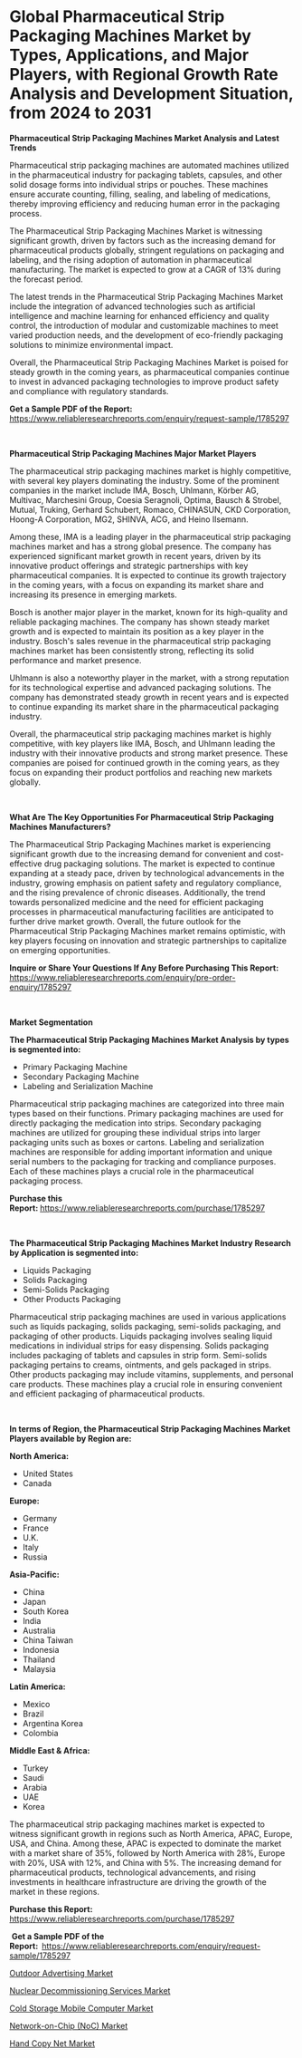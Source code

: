 <p><h1>Global Pharmaceutical Strip Packaging Machines Market by Types, Applications, and Major Players, with Regional Growth Rate Analysis and Development Situation, from 2024 to 2031</h1></p><p><strong>Pharmaceutical Strip Packaging Machines Market Analysis and Latest Trends</strong></p>
<p><p>Pharmaceutical strip packaging machines are automated machines utilized in the pharmaceutical industry for packaging tablets, capsules, and other solid dosage forms into individual strips or pouches. These machines ensure accurate counting, filling, sealing, and labeling of medications, thereby improving efficiency and reducing human error in the packaging process.</p><p>The Pharmaceutical Strip Packaging Machines Market is witnessing significant growth, driven by factors such as the increasing demand for pharmaceutical products globally, stringent regulations on packaging and labeling, and the rising adoption of automation in pharmaceutical manufacturing. The market is expected to grow at a CAGR of 13% during the forecast period.</p><p>The latest trends in the Pharmaceutical Strip Packaging Machines Market include the integration of advanced technologies such as artificial intelligence and machine learning for enhanced efficiency and quality control, the introduction of modular and customizable machines to meet varied production needs, and the development of eco-friendly packaging solutions to minimize environmental impact.</p><p>Overall, the Pharmaceutical Strip Packaging Machines Market is poised for steady growth in the coming years, as pharmaceutical companies continue to invest in advanced packaging technologies to improve product safety and compliance with regulatory standards.</p></p>
<p><strong>Get a Sample PDF of the Report:&nbsp;</strong> <a href="https://www.reliableresearchreports.com/enquiry/request-sample/1785297">https://www.reliableresearchreports.com/enquiry/request-sample/1785297</a></p>
<p>&nbsp;</p>
<p><strong>Pharmaceutical Strip Packaging Machines Major Market Players</strong></p>
<p><p>The pharmaceutical strip packaging machines market is highly competitive, with several key players dominating the industry. Some of the prominent companies in the market include IMA, Bosch, Uhlmann, Körber AG, Multivac, Marchesini Group, Coesia Seragnoli, Optima, Bausch & Strobel, Mutual, Truking, Gerhard Schubert, Romaco, CHINASUN, CKD Corporation, Hoong-A Corporation, MG2, SHINVA, ACG, and Heino Ilsemann.</p><p>Among these, IMA is a leading player in the pharmaceutical strip packaging machines market and has a strong global presence. The company has experienced significant market growth in recent years, driven by its innovative product offerings and strategic partnerships with key pharmaceutical companies. It is expected to continue its growth trajectory in the coming years, with a focus on expanding its market share and increasing its presence in emerging markets.</p><p>Bosch is another major player in the market, known for its high-quality and reliable packaging machines. The company has shown steady market growth and is expected to maintain its position as a key player in the industry. Bosch's sales revenue in the pharmaceutical strip packaging machines market has been consistently strong, reflecting its solid performance and market presence.</p><p>Uhlmann is also a noteworthy player in the market, with a strong reputation for its technological expertise and advanced packaging solutions. The company has demonstrated steady growth in recent years and is expected to continue expanding its market share in the pharmaceutical packaging industry.</p><p>Overall, the pharmaceutical strip packaging machines market is highly competitive, with key players like IMA, Bosch, and Uhlmann leading the industry with their innovative products and strong market presence. These companies are poised for continued growth in the coming years, as they focus on expanding their product portfolios and reaching new markets globally.</p></p>
<p>&nbsp;</p>
<p><strong>What Are The Key Opportunities For Pharmaceutical Strip Packaging Machines Manufacturers?</strong></p>
<p><p>The Pharmaceutical Strip Packaging Machines market is experiencing significant growth due to the increasing demand for convenient and cost-effective drug packaging solutions. The market is expected to continue expanding at a steady pace, driven by technological advancements in the industry, growing emphasis on patient safety and regulatory compliance, and the rising prevalence of chronic diseases. Additionally, the trend towards personalized medicine and the need for efficient packaging processes in pharmaceutical manufacturing facilities are anticipated to further drive market growth. Overall, the future outlook for the Pharmaceutical Strip Packaging Machines market remains optimistic, with key players focusing on innovation and strategic partnerships to capitalize on emerging opportunities.</p></p>
<p><strong>Inquire or Share Your Questions If Any Before Purchasing This Report:</strong> <a href="https://www.reliableresearchreports.com/enquiry/pre-order-enquiry/1785297">https://www.reliableresearchreports.com/enquiry/pre-order-enquiry/1785297</a></p>
<p>&nbsp;</p>
<p><strong>Market Segmentation</strong></p>
<p><strong>The Pharmaceutical Strip Packaging Machines Market Analysis by types is segmented into:</strong></p>
<p><ul><li>Primary Packaging Machine</li><li>Secondary Packaging Machine</li><li>Labeling and Serialization Machine</li></ul></p>
<p><p>Pharmaceutical strip packaging machines are categorized into three main types based on their functions. Primary packaging machines are used for directly packaging the medication into strips. Secondary packaging machines are utilized for grouping these individual strips into larger packaging units such as boxes or cartons. Labeling and serialization machines are responsible for adding important information and unique serial numbers to the packaging for tracking and compliance purposes. Each of these machines plays a crucial role in the pharmaceutical packaging process.</p></p>
<p><strong>Purchase this Report:&nbsp;</strong><a href="https://www.reliableresearchreports.com/purchase/1785297">https://www.reliableresearchreports.com/purchase/1785297</a></p>
<p>&nbsp;</p>
<p><strong>The Pharmaceutical Strip Packaging Machines Market Industry Research by Application is segmented into:</strong></p>
<p><ul><li>Liquids Packaging</li><li>Solids Packaging</li><li>Semi-Solids Packaging</li><li>Other Products Packaging</li></ul></p>
<p><p>Pharmaceutical strip packaging machines are used in various applications such as liquids packaging, solids packaging, semi-solids packaging, and packaging of other products. Liquids packaging involves sealing liquid medications in individual strips for easy dispensing. Solids packaging includes packaging of tablets and capsules in strip form. Semi-solids packaging pertains to creams, ointments, and gels packaged in strips. Other products packaging may include vitamins, supplements, and personal care products. These machines play a crucial role in ensuring convenient and efficient packaging of pharmaceutical products.</p></p>
<p>&nbsp;</p>
<p><strong>In terms of Region, the Pharmaceutical Strip Packaging Machines Market Players available by Region are:</strong></p>
<p>
    <p> <strong> North America: </strong>
        <ul>
            <li>United States</li>
            <li>Canada</li>
        </ul>
        </p> 
    <p> <strong> Europe: </strong>
        <ul>
            <li>Germany</li>
            <li>France</li>
            <li>U.K.</li>
            <li>Italy</li>
            <li>Russia</li>
        </ul>
        </p> 
    <p> <strong> Asia-Pacific: </strong>
        <ul>
            <li>China</li>
            <li>Japan</li>
            <li>South Korea</li>
            <li>India</li>
            <li>Australia</li>
            <li>China Taiwan</li>
            <li>Indonesia</li>
            <li>Thailand</li>
            <li>Malaysia</li>
        </ul>
        </p> 
    <p> <strong> Latin America: </strong>
        <ul>
            <li>Mexico</li>
            <li>Brazil</li>
            <li>Argentina Korea</li>
            <li>Colombia</li>
        </ul>
        </p> 
    <p> <strong> Middle East & Africa: </strong>
        <ul>
            <li>Turkey</li>
            <li>Saudi</li>
            <li>Arabia</li>
            <li>UAE</li>
            <li>Korea</li>
        </ul>
    </p>
    </p>
<p><p>The pharmaceutical strip packaging machines market is expected to witness significant growth in regions such as North America, APAC, Europe, USA, and China. Among these, APAC is expected to dominate the market with a market share of 35%, followed by North America with 28%, Europe with 20%, USA with 12%, and China with 5%. The increasing demand for pharmaceutical products, technological advancements, and rising investments in healthcare infrastructure are driving the growth of the market in these regions.</p></p>
<p><strong>Purchase this Report: </strong><a href="https://www.reliableresearchreports.com/purchase/1785297">https://www.reliableresearchreports.com/purchase/1785297</a></p>
<p>&nbsp;<strong>Get a Sample PDF of the Report:&nbsp;&nbsp;</strong><a href="https://www.reliableresearchreports.com/enquiry/request-sample/1785297">https://www.reliableresearchreports.com/enquiry/request-sample/1785297</a></p>
<p><strong></strong></p>
<p><p><a href="https://medium.com/@jordyhansen565/outdoor-advertising-market-trends-and-market-analysis-forecasted-for-period-2024-2031-0805b104b8e3">Outdoor Advertising Market</a></p><p><a href="https://medium.com/@jordyhansen565/nuclear-decommissioning-services-market-research-report-its-history-and-forecast-2024-to-2031-afa97642f8cc">Nuclear Decommissioning Services Market</a></p><p><a href="https://issuu.com/reportprime-2/docs/cold-storage-mobile-computer-market-size-2030.pptx">Cold Storage Mobile Computer Market</a></p><p><a href="https://issuu.com/reportprime-2/docs/network-on-chip-noc-market-size-2030.pptx">Network-on-Chip (NoC) Market</a></p><p><a href="https://github.com/FassouRP/Market-Research-Report-List-3/blob/main/hand-copy-net-market.md">Hand Copy Net Market</a></p></p>